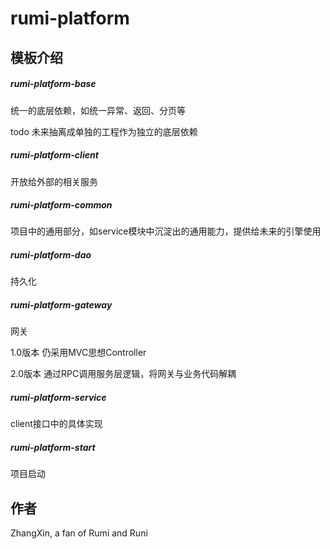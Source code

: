 # rumi-platform
## 模板介绍
##### rumi-platform-base
统一的底层依赖，如统一异常、返回、分页等

todo 未来抽离成单独的工程作为独立的底层依赖 
##### rumi-platform-client
开放给外部的相关服务
##### rumi-platform-common
项目中的通用部分，如service模块中沉淀出的通用能力，提供给未来的引擎使用
##### rumi-platform-dao
持久化
##### rumi-platform-gateway
网关

1.0版本 仍采用MVC思想Controller

2.0版本 通过RPC调用服务层逻辑，将网关与业务代码解耦
##### rumi-platform-service
client接口中的具体实现
##### rumi-platform-start
项目启动

## 作者
ZhangXin, a fan of Rumi and Runi